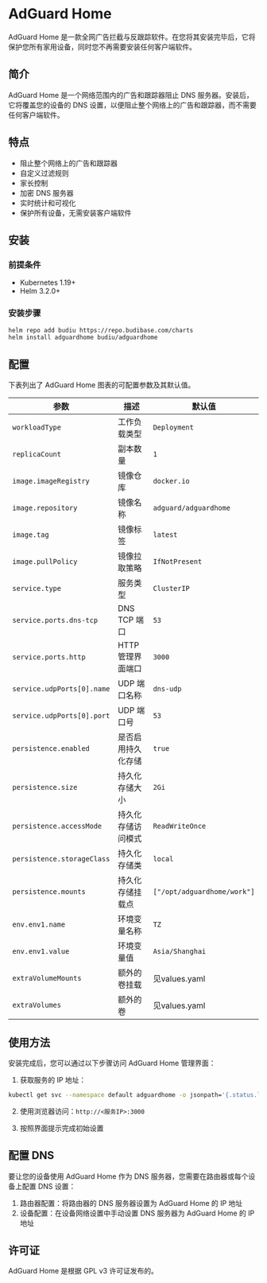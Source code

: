 # AdGuard Home

AdGuard Home 是一款全网广告拦截与反跟踪软件。在您将其安装完毕后，它将保护您所有家用设备，同时您不再需要安装任何客户端软件。

## 简介

AdGuard Home 是一个网络范围内的广告和跟踪器阻止 DNS 服务器。安装后，它将覆盖您的设备的 DNS 设置，以便阻止整个网络上的广告和跟踪器，而不需要任何客户端软件。

## 特点

- 阻止整个网络上的广告和跟踪器
- 自定义过滤规则
- 家长控制
- 加密 DNS 服务器
- 实时统计和可视化
- 保护所有设备，无需安装客户端软件

## 安装

### 前提条件

- Kubernetes 1.19+
- Helm 3.2.0+

### 安装步骤

```bash
helm repo add budiu https://repo.budibase.com/charts
helm install adguardhome budiu/adguardhome
```

## 配置

下表列出了 AdGuard Home 图表的可配置参数及其默认值。

| 参数 | 描述 | 默认值 |
| ---- | ---- | ------ |
| `workloadType` | 工作负载类型 | `Deployment` |
| `replicaCount` | 副本数量 | `1` |
| `image.imageRegistry` | 镜像仓库 | `docker.io` |
| `image.repository` | 镜像名称 | `adguard/adguardhome` |
| `image.tag` | 镜像标签 | `latest` |
| `image.pullPolicy` | 镜像拉取策略 | `IfNotPresent` |
| `service.type` | 服务类型 | `ClusterIP` |
| `service.ports.dns-tcp` | DNS TCP 端口 | `53` |
| `service.ports.http` | HTTP 管理界面端口 | `3000` |
| `service.udpPorts[0].name` | UDP 端口名称 | `dns-udp` |
| `service.udpPorts[0].port` | UDP 端口号 | `53` |
| `persistence.enabled` | 是否启用持久化存储 | `true` |
| `persistence.size` | 持久化存储大小 | `2Gi` |
| `persistence.accessMode` | 持久化存储访问模式 | `ReadWriteOnce` |
| `persistence.storageClass` | 持久化存储类 | `local` |
| `persistence.mounts` | 持久化存储挂载点 | `["/opt/adguardhome/work"]` |
| `env.env1.name` | 环境变量名称 | `TZ` |
| `env.env1.value` | 环境变量值 | `Asia/Shanghai` |
| `extraVolumeMounts` | 额外的卷挂载 | 见values.yaml |
| `extraVolumes` | 额外的卷 | 见values.yaml |

## 使用方法

安装完成后，您可以通过以下步骤访问 AdGuard Home 管理界面：

1. 获取服务的 IP 地址：

```bash
kubectl get svc --namespace default adguardhome -o jsonpath='{.status.loadBalancer.ingress[0].ip}'
```

2. 使用浏览器访问：`http://<服务IP>:3000`

3. 按照界面提示完成初始设置

## 配置 DNS

要让您的设备使用 AdGuard Home 作为 DNS 服务器，您需要在路由器或每个设备上配置 DNS 设置：

1. 路由器配置：将路由器的 DNS 服务器设置为 AdGuard Home 的 IP 地址
2. 设备配置：在设备网络设置中手动设置 DNS 服务器为 AdGuard Home 的 IP 地址

## 许可证

AdGuard Home 是根据 GPL v3 许可证发布的。 